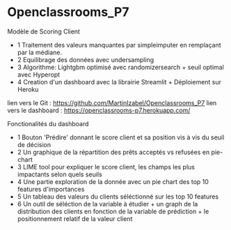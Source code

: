 # Openclassrooms_P7

Modèle de Scoring Client 

* 1 Traitement des valeurs manquantes par simpleimputer en remplaçant par la médiane.   
* 2 Equilibrage des données avec undersampling
* 3 Algorithme: Lightgbm optimisé avec randomizersearch + seuil optimal avec Hyperopt
* 4 Creation d'un dashboard avec la librairie Streamlit + Déploiement sur Heroku 

lien vers le Git : https://github.com/MartinIzabel/Openclassrooms_P7
lien vers le dashboard : https://openclassrooms-p7.herokuapp.com/

Fonctionalités du dashboard

* 1 Bouton 'Prédire' donnant le score client et sa position vis à vis du seuil de décision   
* 2 Un graphique de la répartition des prêts acceptés vs refusées en pie-chart
* 3 LIME tool pour expliquer le score client, les champs les plus impactants selon quels seuils 
* 4 Une partie exploration de la donnée avec un pie chart des top 10 features d'importances
* 5 Un tableau des valeurs du clients séléctionné sur les top 10 features
* 6 Un outil de séléction de la variable à étudier + un graph de la distribution des clients en fonction de la variable de prédiction + le positionnement relatif de la valeur client